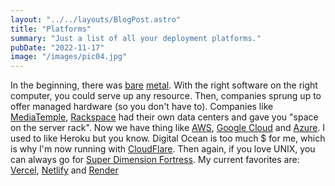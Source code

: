 ```yaml
---
layout: "../../layouts/BlogPost.astro"
title: "Platforms"
summary: "Just a list of all your deployment platforms."
pubDate: "2022-11-17"
image: "/images/pic04.jpg"
---
```


In the beginning, there was [bare](https://en.wikipedia.org/wiki/Bare-metal_server) [metal](https://www.techopedia.com/definition/2153/bare-metal). With the right software on the right computer, you could serve up any resource. Then, companies sprung up to offer managed hardware (so you don't have to). Companies like [MediaTemple](https://mediatemple.net/), [Rackspace]() had their own data centers and gave you "space on the server rack". Now we have thing like [AWS](), [Google Cloud](https://cloud.google.com/) and [Azure](https://azure.microsoft.com/en-us/). I used to like Heroku but you know. Digital Ocean is too much $ for me, which is why I'm now running with [CloudFlare]().  Then again, if you love UNIX, you can always go for  [Super Dimension Fortress](https://sdfeu.org/w/).  My current favorites are: [Vercel](https://vercel.com), [Netlify](https://www.netlify.com/) and [Render](https://render.com) 

